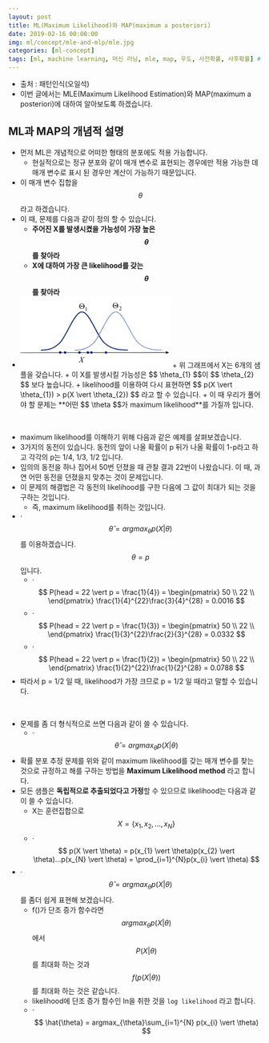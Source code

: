 ```yaml
---
layout: post
title: ML(Maximum Likelihood)와 MAP(maximum a posteriori)
date: 2019-02-16 00:00:00
img: ml/concept/mle-and-mlp/mle.jpg
categories: [ml-concept] 
tags: [ml, machine learning, 머신 러닝, mle, map, 우도, 사전확률, 사후확률] # add tag
---
```


+ 출처 : 패턴인식(오일석)
+ 이번 글에서는 MLE(Maximum Likelihood Estimation)와 MAP(maximum a posteriori)에 대하여 알아보도록 하겠습니다.


## ML과 MAP의 개념적 설명

+ 먼저 ML은 개념적으로 어떠한 형태의 분포에도 적용 가능합니다.
    + 현실적으로는 정규 분포와 같이 매개 변수로 표현되는 경우에만 적용 가능한 데 매개 변수로 표시 된 경우만 계산이 가능하기 때문입니다.
+ 이 매개 변수 집합을 $$ \theta $$ 라고 하겠습니다.
+ 이 때, 문제를 다음과 같이 정의 할 수 있습니다.
    + **주어진 X를 발생시켰을 가능성이 가장 높은 $$\theta$$를 찾아라**
    + **X에 대하여 가장 큰 likelihood를 갖는 $$\theta$$를 찾아라**  
+ <img src="../assets/img/ml/concept/mle-and-mlp/mleGraph.PNG" alt="Drawing" style="width: 300px;"/>
    + 위 그래프에서 X는 6개의 샘플을 갖습니다.
    + 이 X를 발생시킬 가능성은 $$ \theta_{1} $$이 $$ \theta_{2} $$ 보다 높습니다.
    + likelihood를 이용하여 다시 표현하면 $$ p(X \vert \theta_{1}) > p(X \vert \theta_{2}) $$ 라고 할 수 있습니다.  
    + 이 때 우리가 풀어야 할 문제는 **어떤 $$ \theta $$가 maximum likelihood**를 가질까 입니다.

<br>

+ maximum likelihood를 이해하기 위해 다음과 같은 예제를 살펴보겠습니다.
+ 3가지의 동전이 있습니다. 동전의 앞이 나올 확률이 p 뒤가 나올 확률이 1-p라고 하고 각각의 p는 1/4, 1/3, 1/2 입니다.
+ 임의의 동전을 하나 집어서 50번 던졌을 때 관찰 결과 22번이 나왔습니다. 이 때, 과연 어떤 동전을 던졌을지 맞추는 것이 문제입니다.
+ 이 문제의 해결법은 각 동전의 likelihood를 구한 다음에 그 값이 최대가 되는 것을 구하는 것입니다.
    + 즉, maximum likelihood를 취하는 것입니다.
+ ·$$ \hat{\theta} = argmax_{\theta} p(X \vert \theta) $$ 를 이용하겠습니다. $$\theta = p$$ 입니다.
    + ·$$ P(head = 22 \vert p = \frac{1}{4}) = \begin{pmatrix} 50 \\ 22 \\ \end{pmatrix} \frac{1}{4}^{22}\frac{3}{4}^{28} = 0.0016 $$
    + ·$$ P(head = 22 \vert p = \frac{1}{3}) = \begin{pmatrix} 50 \\ 22 \\ \end{pmatrix} \frac{1}{3}^{22}\frac{2}{3}^{28} = 0.0332 $$
    + ·$$ P(head = 22 \vert p = \frac{1}{2}) = \begin{pmatrix} 50 \\ 22 \\ \end{pmatrix} \frac{1}{2}^{22}\frac{1}{2}^{28} = 0.0788 $$
+ 따라서 p = 1/2 일 때, likelihood가 가장 크므로 p = 1/2 일 때라고 말할 수 있습니다.
       
<br>    
    
+ 문제를 좀 더 형식적으로 쓰면 다음과 같이 쓸 수 있습니다.
    + ·$$ \hat{\theta} = argmax_{\theta} p(X \vert \theta) $$
+ 확률 분포 추정 문제를 위와 같이 maximum likelihood를 갖는 매개 변수를 찾는 것으로 규정하고 해를 구하는 방법을 **Maximum Likelihood method** 라고 합니다.
+ 모든 샘플은 **독립적으로 추출되었다고 가정**할 수 있으므로 likelihood는 다음과 같이 쓸 수 있습니다.
    + X는 훈련집합으로 $$ X = \{x_{1}, x_{2}, ... , x_{N} \} $$
    + ·$$ p(X \vert \theta) = p(x_{1} \vert \theta)p(x_{2} \vert \theta)...p(x_{N} \vert \theta) = \prod_{i=1}^{N}p(x_{i} \vert \theta) $$
+ ·$$ \hat{\theta} = argmax_{\theta} p(X \vert \theta) $$를 좀더 쉽게 표현해 보겠습니다.
    + f()가 단조 증가 함수라면 $$ argmax_{\theta} p(X \vert \theta) $$ 에서 $$ P(X \vert \theta) $$를 최대화 하는 것과 $$ f(p(X \vert \theta)) $$를 최대화 하는 것은 같습니다.
    + likelihood에 단조 증가 함수인 ln을 취한 것을 `log likelihood` 라고 합니다.
    + ·$$ \hat{\theta} = argmax_{\theta}\sum_{i=1}^{N} p(x_{i} \vert \theta) $$


